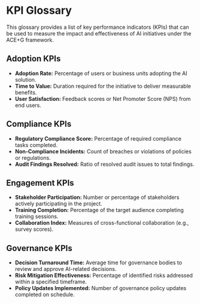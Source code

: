 # KPI Glossary

This glossary provides a list of key performance indicators (KPIs) that can be used to measure the impact and effectiveness of AI initiatives under the ACE+G framework.

## Adoption KPIs
- **Adoption Rate:** Percentage of users or business units adopting the AI solution.
- **Time to Value:** Duration required for the initiative to deliver measurable benefits.
- **User Satisfaction:** Feedback scores or Net Promoter Score (NPS) from end users.

## Compliance KPIs
- **Regulatory Compliance Score:** Percentage of required compliance tasks completed.
- **Non-Compliance Incidents:** Count of breaches or violations of policies or regulations.
- **Audit Findings Resolved:** Ratio of resolved audit issues to total findings.

## Engagement KPIs
- **Stakeholder Participation:** Number or percentage of stakeholders actively participating in the project.
- **Training Completion:** Percentage of the target audience completing training sessions.
- **Collaboration Index:** Measures of cross-functional collaboration (e.g., survey scores).

## Governance KPIs
- **Decision Turnaround Time:** Average time for governance bodies to review and approve AI-related decisions.
- **Risk Mitigation Effectiveness:** Percentage of identified risks addressed within a specified timeframe.
- **Policy Updates Implemented:** Number of governance policy updates completed on schedule.
